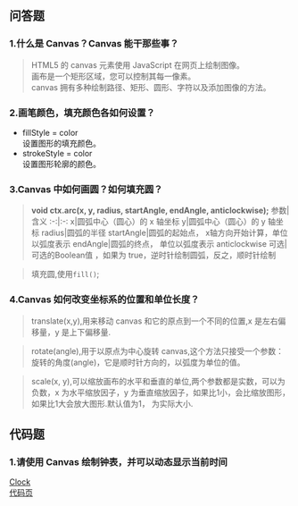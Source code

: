 ## 问答题
### 1.什么是 Canvas？Canvas 能干那些事？  
>HTML5 的 canvas 元素使用 JavaScript 在网页上绘制图像。  
画布是一个矩形区域，您可以控制其每一像素。  
canvas 拥有多种绘制路径、矩形、圆形、字符以及添加图像的方法。  


### 2.画笔颜色，填充颜色各如何设置？  
* fillStyle = color  
设置图形的填充颜色。
* strokeStyle = color  
设置图形轮廓的颜色。

### 3.Canvas 中如何画圆？如何填充圆？  
>**void ctx.arc(x, y, radius, startAngle, endAngle, anticlockwise);**
参数|含义
:-:|:-:
x|圆弧中心（圆心）的 x 轴坐标
y|圆弧中心（圆心）的 y 轴坐标
radius|圆弧的半径
startAngle|圆弧的起始点， x轴方向开始计算，单位以弧度表示
endAngle|圆弧的终点， 单位以弧度表示
anticlockwise 可选|可选的Boolean值 ，如果为 true，逆时针绘制圆弧，反之，顺时针绘制

>填充圆,使用`fill()`;

### 4.Canvas 如何改变坐标系的位置和单位长度？  
>translate(x,y),用来移动 canvas 和它的原点到一个不同的位置,x 是左右偏移量，y 是上下偏移量.

>rotate(angle),用于以原点为中心旋转 canvas,这个方法只接受一个参数：旋转的角度(angle)，它是顺时针方向的，以弧度为单位的值。

>scale(x, y),可以缩放画布的水平和垂直的单位,两个参数都是实数，可以为负数，x 为水平缩放因子，y 为垂直缩放因子，如果比1小，会比缩放图形， 如果比1大会放大图形.默认值为1， 为实际大小.

## 代码题
### 1.请使用 Canvas 绘制钟表，并可以动态显示当前时间  
[Clock](https://zhouxv.github.io/mfs-homework/36.Canvas/clock.html)   
[代码页](https://github.com/zhouxv/mfs-homework/blob/master/36.Canvas/clock.html) 
